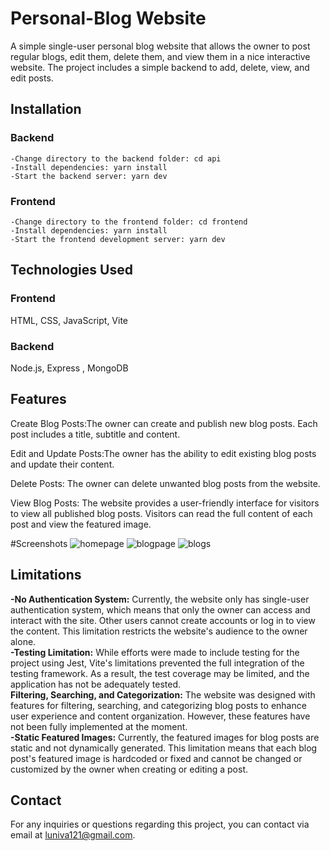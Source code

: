 # Personal-Blog Website

A simple single-user personal blog website that allows the owner to post regular blogs, edit them, delete them, and view them in a nice interactive website. The project includes a simple backend to add, delete, view, and edit posts.

## Installation
  ### Backend
    -Change directory to the backend folder: cd api
    -Install dependencies: yarn install
    -Start the backend server: yarn dev
  ### Frontend
    -Change directory to the frontend folder: cd frontend
    -Install dependencies: yarn install
    -Start the frontend development server: yarn dev

## Technologies Used
 ### Frontend
  HTML, CSS, JavaScript, Vite 
  ### Backend
  Node.js, Express , MongoDB 
    
## Features
   Create Blog Posts:The owner can create and publish new blog posts. Each post includes a title, subtitle and content.

   Edit and Update Posts:The owner has the ability to edit existing blog posts and update their content.

   Delete Posts: The owner can delete unwanted blog posts from the website.

  View Blog Posts: The website provides a user-friendly interface for visitors to view all published blog posts. Visitors can read the full content of each post and view the featured image.

#Screenshots
![homepage](https://github.com/zeph11/Personal-Blog/assets/67690169/1ffa2a11-e37c-40b1-bca5-775600852a8f)
![blogpage](https://github.com/zeph11/Personal-Blog/assets/67690169/b21272df-3e7e-4fe4-bff5-6bfe87d8068c)
![blogs](https://github.com/zeph11/Personal-Blog/assets/67690169/aabf9b44-506c-44bb-b3b3-d61170a80988)


## Limitations
  **-No Authentication System:**  Currently, the website only has single-user authentication system, which means that only the owner can access and interact with the site. Other users cannot create accounts or log in to        view the content. This limitation restricts the website's audience to the owner alone.<br/>
  **-Testing Limitation:**  While efforts were made to include testing for the project using Jest, Vite's limitations prevented the full integration of the testing framework. As a result, the test coverage may be limited, and  the application has not be adequately tested.<br/>
  **Filtering, Searching, and Categorization:** The website was designed with features for filtering, searching, and categorizing blog posts to enhance user experience and content organization. However, these features have not been fully implemented at the moment. <br/>
  **-Static Featured Images:** Currently, the featured images for blog posts are static and not dynamically generated. This limitation means that each blog post's featured image is hardcoded or fixed and cannot be changed or customized by the owner when creating or editing a post. <br/>



## Contact
For any inquiries or questions regarding this project, you can contact via email at luniva121@gmail.com.
